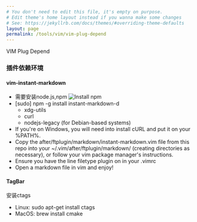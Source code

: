 ```yaml
---
# You don't need to edit this file, it's empty on purpose.
# Edit theme's home layout instead if you wanna make some changes
# See: https://jekyllrb.com/docs/themes/#overriding-theme-defaults
layout: page
permalink: /tools/vim/vim-plug-depend
---
```


VIM Plug Depend

### 插件依赖环境
#### vim-instant-markdown

* 需要安装node.js,npm ![Install npm](https://docs.npmjs.com/getting-started/installing-node)
* [sudo] npm -g install instant-markdown-d
	- xdg-utils
	- curl
	- nodejs-legacy (for Debian-based systems)
* If you're on Windows, you will need into install cURL and put it on your %PATH%.
* Copy the after/ftplugin/markdown/instant-markdown.vim file from this repo into your ~/.vim/after/ftplugin/markdown/ (creating directories as necessary), or follow your vim package manager's instructions.
* Ensure you have the line filetype plugin on in your .vimrc
* Open a markdown file in vim and enjoy!

#### TagBar

安装ctags
- Linux: sudo apt-get install ctags
- MacOS: brew install cmake


